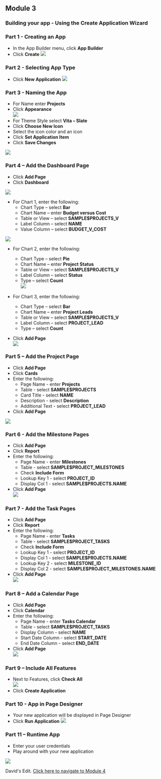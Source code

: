 ## Module 3

### Building your app - Using the Create Application Wizard

### **Part 1** - Creating an App

- In the App Builder menu, click **App Builder**
- Click **Create**
![](images/section3/3.1.png)

### **Part 2** - Selecting App Type

- Click **New Application**
![](images/section3/3.2.png)

### **Part 3** - Naming the App
- For Name enter **Projects**
- Click **Appearance**  
![](images/section3/3.3.png)
- For Theme Style select **Vita – Slate**
- Click **Choose New Icon**
- Select the icon color and an icon
- Click **Set Application Item**
- Click **Save Changes** 

![](images/section3/3.3(1).png)

### **Part 4** – Add the Dashboard Page

- Click **Add Page**
- Click **Dashboard**

![](images/section3/3.4.png)

- For Chart 1, enter the following:
   - Chart Type – select **Bar**
   - Chart Name – enter **Budget versus Cost**
   - Table or View – select **SAMPLE$PROJECTS_V**
   - Label Column – select **NAME**
   - Value Column – select **BUDGET_V_COST**

 ![](images/section3/3.4(1).png) 

- For Chart 2, enter the following:
   - Chart Type – select **Pie**
   - Chart Name – enter **Project Status**
   - Table or View – select **SAMPLE$PROJECTS_V**
   - Label Column – select **Status**
   - Type – select **Count**  
![](images/section3/3.4(2).png)  

- For Chart 3, enter the following:
   - Chart Type – select **Bar**
   - Chart Name – enter **Project Leads**
   - Table or View – select **SAMPLE$PROJECTS_V**
   - Label Column – select **PROJECT_LEAD**
   - Type – select **Count**
- Click **Add Page**  
![](images/section3/3.4(3).png)  

### **Part 5** – Add the Project Page

- Click **Add Page**
- Click **Cards**
- Enter the following:
   - Page Name - enter **Projects**
   - Table - select **SAMPLE$PROJECTS**
   - Card Title - select **NAME**
   - Description - select **Description**
   - Additional Text - select **PROJECT_LEAD**
- Click **Add Page**

![](images/section3/3.5.png) 

### **Part 6** - Add the Milestone Pages

- Click **Add Page**
- Click **Report**
- Enter the following:
  - Page Name - enter **Milestones**
  - Table - select **SAMPLE$PROJECT_MILESTONES**
  - Check **Include Form** 
  - Lookup Key 1 - select **PROJECT_ID**
  - Display Col 1 - select **SAMPLE$PROJECTS.NAME**
- Click **Add Page**  
![](images/section3/3.6.png)

### **Part 7** - Add the Task Pages

- Click **Add Page**
- Click **Report**
- Enter the following:
  - Page Name - enter **Tasks** 
  - Table - select **SAMPLE$PROJECT_TASKS**
  - Check **Include Form** 
  - Lookup Key 1 - select **PROJECT_ID**
  - Display Col 1 - select **SAMPLE$PROJECTS.NAME**
  - Lookup Key 2 - select **MILESTONE_ID** 
  - Display Col 2 - select **SAMPLE$PROJECT_MILESTONES.NAME**
- Click **Add Page**  
![](images/section3/3.7.png)

### **Part 8** – Add a Calendar Page

- Click **Add Page**
- Click **Calendar**
- Enter the following:
  - Page Name - enter **Tasks Calendar**
  - Table - select **SAMPLE$PROJECT_TASKS**
  - Display Column - select **NAME**
  - Start Date Column - select **START_DATE**
  - End Date Column - select **END_DATE**
- Click **Add Page**  
![](images/section3/3.8.png)

### **Part 9** – Include All Features

- Next to Features, click **Check All**  
![](images/section3/3.9.png)
- Click **Create Application**

### **Part 10** - App in Page Designer

- Your new application will be displayed in Page Designer
- Click **Run Application**
![](images/section3/3.10.png)

### **Part 11** – Runtime App

- Enter your user credentials
- Play around with your new application

![](images/section3/3.11.png)

David's Edit. [Click here to navigate to Module 4](4-recreating-the-pp-improving-the-generated-app.md)  